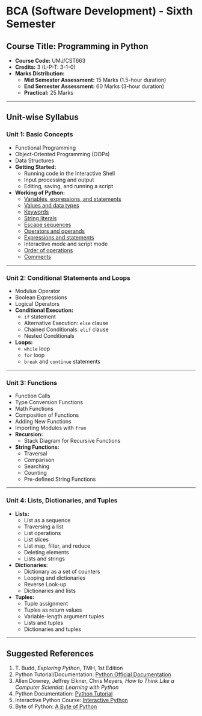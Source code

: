 # **BCA (Software Development) - Sixth Semester**

## **Course Title:** Programming in Python

- **Course Code:** UMJ/CST663
- **Credits:** 3 (L-P-T: 3-1-0)
- **Marks Distribution:**
  - **Mid Semester Assessment:** 15 Marks (1.5-hour duration)
  - **End Semester Assessment:** 60 Marks (3-hour duration)
  - **Practical:** 25 Marks

---

## **Unit-wise Syllabus**

### **Unit 1: Basic Concepts**

- Functional Programming
- Object-Oriented Programming (OOPs)
- Data Structures
- **Getting Started:**
  - Running code in the Interactive Shell
  - Input processing and output
  - Editing, saving, and running a script
- **Working of Python:**
  - [Variables, expressions, and statements](t1.py)
  - [Values and data types](t2.py)
  - [Keywords](t3.py)
  - [String literals](t4.py)
  - [Escape sequences](t5.py)
  - [Operators and operands](t6.py)
  - [Expressions and statements](t1.py)
  - Interactive mode and script mode
  - [Order of operations](t7.py)
  - [Comments](t8.py)

---

### **Unit 2: Conditional Statements and Loops**

- Modulus Operator
- Boolean Expressions
- Logical Operators
- **Conditional Execution:**
  - `if` statement
  - Alternative Execution: `else` clause
  - Chained Conditionals: `elif` clause
  - Nested Conditionals
- **Loops:**
  - `while` loop
  - `for` loop
  - `break` and `continue` statements

---

### **Unit 3: Functions**

- Function Calls
- Type Conversion Functions
- Math Functions
- Composition of Functions
- Adding New Functions
- Importing Modules with `from`
- **Recursion:**
  - Stack Diagram for Recursive Functions
- **String Functions:**
  - Traversal
  - Comparison
  - Searching
  - Counting
  - Pre-defined String Functions

---

### **Unit 4: Lists, Dictionaries, and Tuples**

- **Lists:**
  - List as a sequence
  - Traversing a list
  - List operations
  - List slices
  - List map, filter, and reduce
  - Deleting elements
  - Lists and strings
- **Dictionaries:**
  - Dictionary as a set of counters
  - Looping and dictionaries
  - Reverse Look-up
  - Dictionaries and lists
- **Tuples:**
  - Tuple assignment
  - Tuples as return values
  - Variable-length argument tuples
  - Lists and tuples
  - Dictionaries and tuples

---

## **Suggested References**

1. T. Budd, _Exploring Python_, TMH, 1st Edition
2. Python Tutorial/Documentation: [Python Official Documentation](http://www.python.org)
3. Allen Downey, Jeffrey Elkner, Chris Meyers, _How to Think Like a Computer Scientist: Learning with Python_
4. Python Documentation: [Python Tutorial](http://docs.python.org/3/tutorial/index.html)
5. Interactive Python Course: [Interactive Python](http://interactivepython.org/courseb1/static/pythonds)
6. Byte of Python: [A Byte of Python](http://www.ibiblio.org/g2swap/byteofpython/read/)
